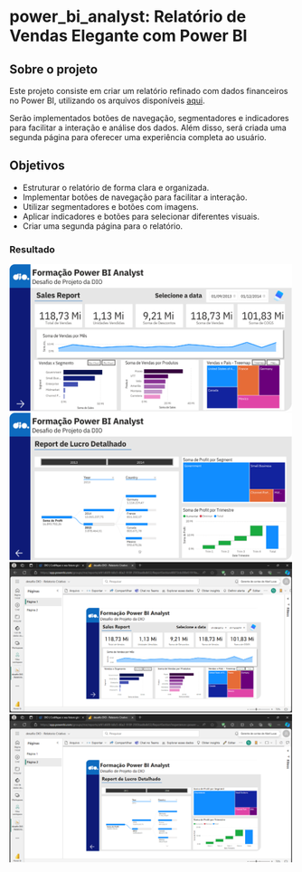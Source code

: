 <div>

# power_bi_analyst: Relatório de Vendas Elegante com Power BI
## Sobre o projeto

Este projeto consiste em criar um relatório refinado com dados financeiros no Power BI, utilizando os arquivos disponíveis [aqui](https://github.com/julianazanelatto/power_bi_analyst).

Serão implementados botões de navegação, segmentadores e indicadores para facilitar a interação e análise dos dados. Além disso, será criada uma segunda página para oferecer uma experiência completa ao usuário.
## Objetivos

<ul>
    <li>Estruturar o relatório de forma clara e organizada.</li>
    <li>Implementar botões de navegação para facilitar a interação.</li>
    <li>Utilizar segmentadores e botões com imagens.</li>
    <li>Aplicar indicadores e botões para selecionar diferentes visuais.</li>
    <li>Criar uma segunda página para o relatório.</li>
</ul>

### Resultado
  <img src="img/pag1.png" type="image/png" alt="Relatório pag1" width=500>
  <img src="img/pag2.png" type="image/png" alt="Relatório pag2" width=500>

  <img src="img/print-screen-pag1.png" type="image/png" alt="Print_Screen pag1" width=500>
  <img src="img/print-screen-pag2.png" type="image/png" alt="Print_Screen pag2" width=500>
</div>